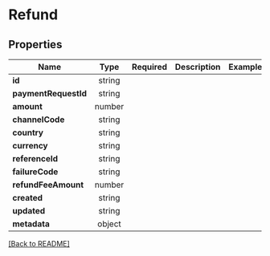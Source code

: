 # Refund



## Properties

| Name | Type | Required | Description | Examples |
|------------|:-------------:|:-------------:|-------------|:-------------:|
| **id** | string |  |  | | |
**paymentRequestId** | string |  |  | | |
**amount** | number |  |  | | |
**channelCode** | string |  |  | | |
**country** | string |  |  | | |
**currency** | string |  |  | | |
**referenceId** | string |  |  | | |
**failureCode** | string |  |  | | |
**refundFeeAmount** | number |  |  | | |
**created** | string |  |  | | |
**updated** | string |  |  | | |
**metadata** | object |  |  | | |



[[Back to README]](../../README.md)